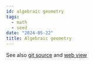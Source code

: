 ```yaml
---
id: algebraic geometry
tags:
  - math
  - seed
date: "2024-05-22"
title: Algebraic geometry
---
```

See also [git source](https://github.com/stacks/stacks-project) and [web view](https://stacks.math.columbia.edu/)
